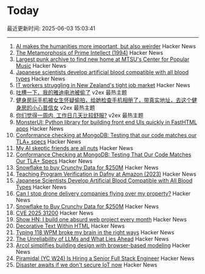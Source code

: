 # Today

最近更新时间: 2025-06-03 15:03:41

--- 
1. [AI makes the humanities more important, but also weirder](https://resobscura.substack.com/p/ai-makes-the-humanities-more-important) Hacker News
2. [The Metamorphosis of Prime Intellect (1994)](https://localroger.com/prime-intellect/mopiall.html) Hacker News
3. [Largest punk archive to find new home at MTSU's Center for Popular Music](https://mtsunews.com/worlds-largest-punk-archive-moves-to-center-for-popular-music/) Hacker News
4. [Japanese scientists develop artificial blood compatible with all blood types](https://www.tokyoweekender.com/entertainment/tech-trends/japanese-scientists-develop-artificial-blood/) Hacker News
5. [IT workers struggling in New Zealand's tight job market](https://www.rnz.co.nz/news/chinese/562914/it-workers-struggling-in-new-zealand-s-tight-job-market) Hacker News
6. [吐槽一下，我的雅迪电池被偷了](https://www.v2ex.com/t/1135924) v2ex 最热主题
7. [健身房玩手机被女生怀疑偷拍，给她检查手机相册了，带真实地址，去这个健身房的小心普信女](https://www.v2ex.com/t/1135915) v2ex 最热主题
8. [你们觉得一周内, 工作日几天比较舒服?](https://www.v2ex.com/t/1135909) v2ex 最热主题
9. [MonsterUI: Python library for building front end UIs quickly in FastHTML apps](https://www.answer.ai/posts/2025-01-15-monsterui.html) Hacker News
10. [Conformance checking at MongoDB: Testing that our code matches our TLA+ specs](https://www.mongodb.com/blog/post/engineering/conformance-checking-at-mongodb-testing-our-code-matches-our-tla-specs) Hacker News
11. [My AI skeptic friends are all nuts](https://fly.io/blog/youre-all-nuts/) Hacker News
12. [Conformance Checking at MongoDB: Testing That Our Code Matches Our TLA+ Specs](https://www.mongodb.com/blog/post/engineering/conformance-checking-at-mongodb-testing-our-code-matches-our-tla-specs) Hacker News
13. [Snowflake to buy Crunchy Data for $250M](https://www.wsj.com/articles/snowflake-to-buy-crunchy-data-for-250-million-233543ab) Hacker News
14. [Teaching Program Verification in Dafny at Amazon (2023)](https://dafny.org/blog/2023/12/15/teaching-program-verification-in-dafny-at-amazon/) Hacker News
15. [Japanese Scientists Develop Artificial Blood Compatible with All Blood Types](https://www.tokyoweekender.com/entertainment/tech-trends/japanese-scientists-develop-artificial-blood/) Hacker News
16. [Can I stop drone delivery companies flying over my property?](https://www.rte.ie/brainstorm/2025/0602/1481005-drone-delivery-companies-property-legal-rights-airspace/) Hacker News
17. [Snowflake to Buy Crunchy Data for $250M](https://www.wsj.com/articles/snowflake-to-buy-crunchy-data-for-250-million-233543ab) Hacker News
18. [CVE 2025 31200](https://blog.noahhw.dev/posts/cve-2025-31200/) Hacker News
19. [Show HN: I build one absurd web project every month](https://absurd.website) Hacker News
20. [Decorative Text Within HTML](https://shkspr.mobi/blog/2025/05/decorative-text-within-html/) Hacker News
21. [Typing 118 WPM broke my brain in the right ways](http://balaji-amg.surge.sh/blog/typing-118-wpm-brain-rewiring) Hacker News
22. [The Unreliability of LLMs and What Lies Ahead](https://verissimo.substack.com/p/verissimo-monthly-may-2025) Hacker News
23. [Arcol simplifies building design with browser-based modeling](https://www.arcol.io/) Hacker News
24. [Piramidal (YC W24) Is Hiring a Senior Full Stack Engineer](https://www.ycombinator.com/companies/piramidal/jobs/1a1PgE9-senior-full-stack-engineer) Hacker News
25. [Disaster awaits if we don't secure IoT now](https://spectrum.ieee.org/iot-security-root-of-trust) Hacker News
